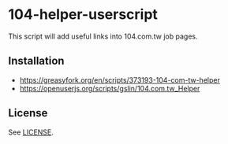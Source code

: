 # 104-helper-userscript

This script will add useful links into 104.com.tw job pages.

## Installation

* https://greasyfork.org/en/scripts/373193-104-com-tw-helper
* https://openuserjs.org/scripts/gslin/104.com.tw_Helper

## License

See [LICENSE](LICENSE).
